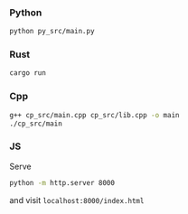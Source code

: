 ### Python
```bash
python py_src/main.py
```

### Rust
```bash
cargo run
```

### Cpp
```bash
g++ cp_src/main.cpp cp_src/lib.cpp -o main
./cp_src/main
```

### JS
Serve
```bash
python -m http.server 8000
```
and visit `localhost:8000/index.html`

